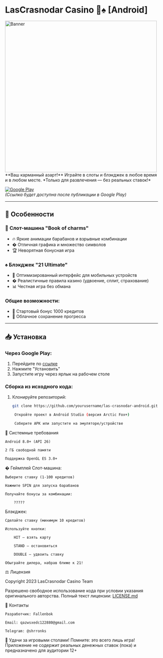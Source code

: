 
# LasCrasnodar Casino 🎰♠️ [Android]
<img src="https://i.imgur.com/lYnbOQ5.png" alt="Banner" width="500" height="500" /> 
**Ваш карманный азарт!** Играйте в слоты и блэкджек в любое время и в любом месте.  
*Только для развлечения — без реальных ставок!*

[![Google Play](https://img.shields.io/badge/Google_Play-414141?style=for-the-badge&logo=google-play&logoColor=white)](https://play.google.com/store/apps/details?id=YOUR_PACKAGE_NAME)  
*(Ссылка будет доступна после публикации в Google Play)*

---

## 🚀 Особенности

### 🎰 **Слот-машина "Book of charms"**
- 🔥 Яркие анимации барабанов и взрывные комбинации
- � Отличная графика и множество символов
- 🏆 Неворятная бонусная игра

### ♠️ **Блэкджек "21 Ultimate"**
- 📱 Оптимизированный интерфейс для мобильных устройств
- � Реалистичные правила казино (удвоение, сплит, страхование)
- 📊 Честная игра без обмана

### Общие возможности:
- 💎 Стартовый бонус 1000 кредитов
- 🔐 Облачное сохранение прогресса

---

## 📥 Установка

### Через Google Play:
1. Перейдите по [ссылке](https://play.google.com/store/apps/details?id=YOUR_PACKAGE_NAME)
2. Нажмите "Установить"
3. Запустите игру через ярлык на рабочем столе

### Сборка из исходного кода:
1. Клонируйте репозиторий:
   ```bash
   git clone https://github.com/yourusername/las-crasnodar-android.git

    Откройте проект в Android Studio (версия Arctic Fox+)

    Соберите APK или запустите на эмуляторе/устройстве

📱 Системные требования

    Android 8.0+ (API 26)

    2 ГБ свободной памяти

    Поддержка OpenGL ES 3.0+

� Геймплей
Слот-машина:

    Выберите ставку (1-100 кредитов)

    Нажмите SPIN для запуска барабанов

    Получайте бонусы за комбинации:

        ?????

Блэкджек:

    Сделайте ставку (минимум 10 кредитов)

    Используйте кнопки:

        HIT — взять карту

        STAND — остановиться

        DOUBLE — удвоить ставку

    Обыграйте дилера, набрав ближе к 21!


⚖️ Лицензия

Copyright 2023 LasCrasnodar Casino Team

Разрешено свободное использование кода при условии указания оригинального авторства.
Полный текст лицензии: [LICENSE.md](LICENSE.md)

📮 Контакты

    Разработчик: Fallenbok

    Email: qazwsxedc122880@gmail.com

    Telegram: @shrronks

🎉 Удачи за игровыми столами! Помните: это всего лишь игра!
Приложение не содержит реальных денежных ставок (пока) и предназначено для аудитории 12+
